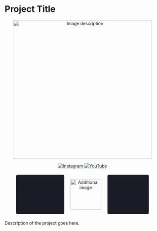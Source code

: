 # Project Title

<p align="center">
  <img src="https://github.com/user-attachments/assets/5cbebc36-aaa9-4a9c-8888-67a9842ee735" alt="Image description" width="450">
</p>

<p align="center">
  <a href="https://www.instagram.com/yourusername" target="_blank">
    <img src="https://img.shields.io/badge/Instagram-black?style=for-the-badge&logo=instagram&logoColor=white" alt="Instagram">
  </a>
  <a href="https://www.youtube.com/channel/yourchannel" target="_blank">
    <img src="https://img.shields.io/badge/YouTube-black?style=for-the-badge&logo=youtube&logoColor=white" alt="YouTube">
  </a>
</p>

<div align="center" style="display: flex; justify-content: center; gap: 20px; margin: 20px 0;">
  <div style="background: #1a1b26; padding: 10px; border-radius: 5px;">
    <pre><code>npm install wmapper</code></pre>
  </div>
  <p>
    <img src="https://github.com/user-attachments/assets/76facbef-caa4-4852-a1c1-055621b295e7" alt="Additional image" width="100">
  </p>
  <div style="background: #1a1b26; padding: 10px; border-radius: 5px;">
    <pre><code>yarn add wmapper</code></pre>
  </div>
</div>

Description of the project goes here.

